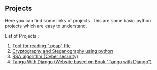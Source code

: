## Projects

Here you can find some links of projects.
This are some basic python projects which are easy to understand.

List of Projects : 
1. [Tool for reading ".pcap" file](https://github.com/bharatmazire/ReadPcap)
2. [Cryptography and Steganography using python](https://github.com/bharatmazire/CryptoSteganography)
3. [RSA algorithm (Cyber security)](https://github.com/bharatmazire/RSA)
4. [Tango With Django (Website based on Book "Tango with Django")](https://github.com/bharatmazire/Tango_with_Django)
